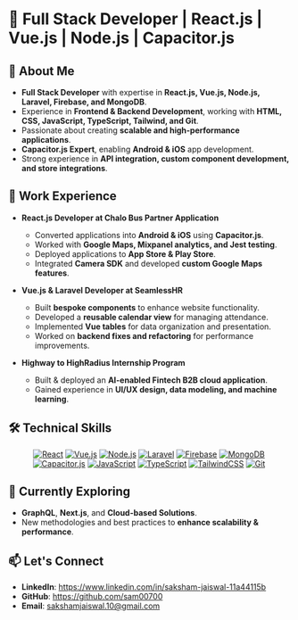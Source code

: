 # 🚀 Full Stack Developer | React.js | Vue.js | Node.js | Capacitor.js

## 👋 About Me
- **Full Stack Developer** with expertise in **React.js, Vue.js, Node.js, Laravel, Firebase, and MongoDB**.
- Experience in **Frontend & Backend Development**, working with **HTML, CSS, JavaScript, TypeScript, Tailwind, and Git**.
- Passionate about creating **scalable and high-performance applications**.
- **Capacitor.js Expert**, enabling **Android & iOS** app development.
- Strong experience in **API integration, custom component development, and store integrations**.

## 💼 Work Experience
- **React.js Developer at Chalo Bus Partner Application**
  - Converted applications into **Android & iOS** using **Capacitor.js**.
  - Worked with **Google Maps, Mixpanel analytics, and Jest testing**.
  - Deployed applications to **App Store & Play Store**.
  - Integrated **Camera SDK** and developed **custom Google Maps features**.

- **Vue.js & Laravel Developer at SeamlessHR**
  - Built **bespoke components** to enhance website functionality.
  - Developed a **reusable calendar view** for managing attendance.
  - Implemented **Vue tables** for data organization and presentation.
  - Worked on **backend fixes and refactoring** for performance improvements.

- **Highway to HighRadius Internship Program**
  - Built & deployed an **AI-enabled Fintech B2B cloud application**.
  - Gained experience in **UI/UX design, data modeling, and machine learning**.

## 🛠️ Technical Skills
<p align="center">
  <a href="https://react.dev/"><img src="https://img.shields.io/badge/React-61DAFB?style=for-the-badge&logo=react&logoColor=white" alt="React" /></a>
  <a href="https://vuejs.org/"><img src="https://img.shields.io/badge/Vue.js-4FC08D?style=for-the-badge&logo=vue.js&logoColor=white" alt="Vue.js" /></a>
  <a href="https://nodejs.org/"><img src="https://img.shields.io/badge/Node.js-339933?style=for-the-badge&logo=node.js&logoColor=white" alt="Node.js" /></a>
  <a href="https://laravel.com/"><img src="https://img.shields.io/badge/Laravel-FF2D20?style=for-the-badge&logo=laravel&logoColor=white" alt="Laravel" /></a>
  <a href="https://firebase.google.com/"><img src="https://img.shields.io/badge/Firebase-FFCA28?style=for-the-badge&logo=firebase&logoColor=white" alt="Firebase" /></a>
  <a href="https://www.mongodb.com/"><img src="https://img.shields.io/badge/MongoDB-47A248?style=for-the-badge&logo=mongodb&logoColor=white" alt="MongoDB" /></a>
  <a href="https://capacitorjs.com/"><img src="https://img.shields.io/badge/Capacitor-119EFF?style=for-the-badge&logo=capacitor&logoColor=white" alt="Capacitor.js" /></a>
  <a href="https://developer.mozilla.org/en-US/docs/Web/JavaScript"><img src="https://img.shields.io/badge/JavaScript-F7DF1E?style=for-the-badge&logo=javascript&logoColor=white" alt="JavaScript" /></a>
  <a href="https://www.typescriptlang.org/"><img src="https://img.shields.io/badge/TypeScript-3178C6?style=for-the-badge&logo=typescript&logoColor=white" alt="TypeScript" /></a>
  <a href="https://tailwindcss.com/"><img src="https://img.shields.io/badge/TailwindCSS-38B2AC?style=for-the-badge&logo=tailwind-css&logoColor=white" alt="TailwindCSS" /></a>
  <a href="https://git-scm.com/"><img src="https://img.shields.io/badge/Git-F05032?style=for-the-badge&logo=git&logoColor=white" alt="Git" /></a>
</p>

## 🌱 Currently Exploring
- **GraphQL**, **Next.js**, and **Cloud-based Solutions**.
- New methodologies and best practices to **enhance scalability & performance**.

## 📫 Let's Connect
- **LinkedIn**: https://www.linkedin.com/in/saksham-jaiswal-11a44115b
- **GitHub**: https://github.com/sam00700
- **Email**: sakshamjaiswal.10@gmail.com
